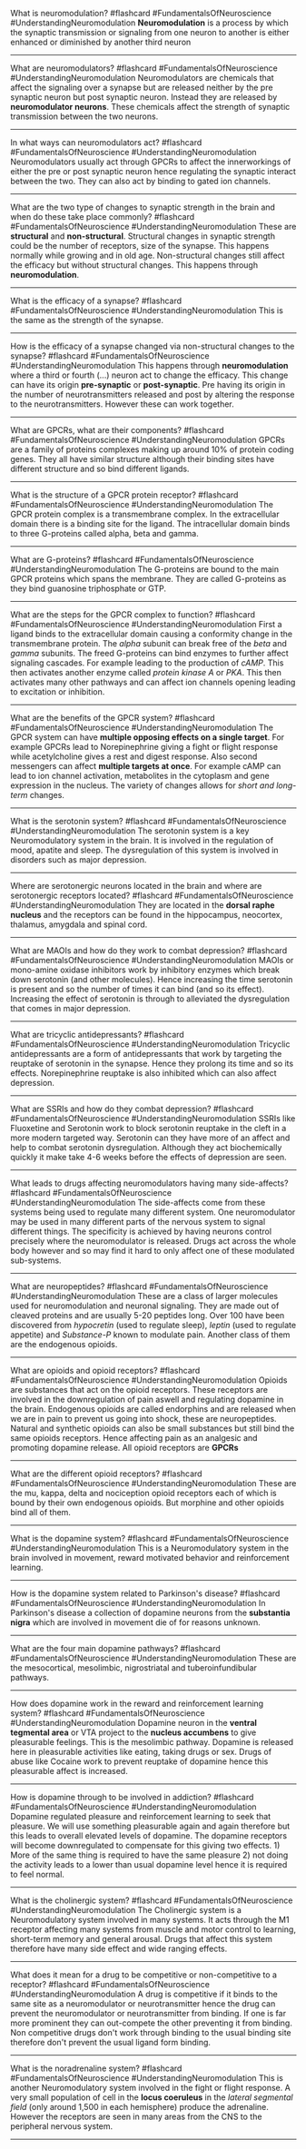 What is neuromodulation? #flashcard #FundamentalsOfNeuroscience #UnderstandingNeuromodulation
	**Neuromodulation** is a process by which the synaptic transmission or signaling from one neuron to another is either enhanced or diminished by another third neuron

---
What are neuromodulators? #flashcard #FundamentalsOfNeuroscience #UnderstandingNeuromodulation 
	Neuromodulators are chemicals that affect the signaling over a synapse but are released neither by the pre synaptic neuron but post synaptic neuron. Instead they are released by **neuromodulator neurons**. These chemicals affect the strength of synaptic transmission between the two neurons.

---
In what ways can neuromodulators act? #flashcard #FundamentalsOfNeuroscience #UnderstandingNeuromodulation 
	Neuromodulators usually act through GPCRs to affect the innerworkings of either the pre or post synaptic neuron hence regulating the synaptic interact between the two. They can also act by binding to gated ion channels.

---
What are the two type of changes to synaptic strength in the brain and when do these take place commonly?  #flashcard #FundamentalsOfNeuroscience #UnderstandingNeuromodulation 
	These are **structural** and **non-structural**. Structural changes in synaptic strength could be the number of receptors, size of the synapse. This happens normally while growing and in old age. Non-structural changes still affect the efficacy but without structural changes. This happens through **neuromodulation**.

---
What is the efficacy of a synapse?  #flashcard #FundamentalsOfNeuroscience #UnderstandingNeuromodulation 
	This is the same as the strength of the synapse.

---
How is the efficacy of a synapse changed via non-structural changes to the synapse?  #flashcard #FundamentalsOfNeuroscience #UnderstandingNeuromodulation 
	This happens through **neuromodulation** where a third or fourth (...) neuron act to change the efficacy. This change can have its origin **pre-synaptic** or **post-synaptic**. Pre having its origin in the number of neurotransmitters released and post by altering the response to the neurotransmitters. However these can work together.

---
What are GPCRs, what are their components? #flashcard #FundamentalsOfNeuroscience #UnderstandingNeuromodulation 
	GPCRs are a family of proteins complexes making up around 10% of protein coding genes. They all have similar structure although their binding sites have different structure and so bind different ligands.

---
What is the structure of a GPCR protein receptor? #flashcard #FundamentalsOfNeuroscience #UnderstandingNeuromodulation 
	The GPCR protein complex is a transmembrane complex. In the extracellular domain there is a binding site for the ligand. The intracellular domain binds to three G-proteins called alpha, beta and gamma.

---
What are G-proteins? #flashcard #FundamentalsOfNeuroscience #UnderstandingNeuromodulation 
	The G-proteins are bound to the main GPCR proteins which spans the membrane. They are called G-proteins as they bind guanosine triphosphate or GTP.

---
What are the steps for the GPCR complex to function? #flashcard #FundamentalsOfNeuroscience #UnderstandingNeuromodulation 
	First a ligand binds to the extracellular domain causing a conformity change in the transmembrane protein. The *alpha* subunit can break free of the *beta* and *gamma* subunits. The freed G-proteins can bind enzymes to further affect signaling cascades. For example leading to the production of *cAMP*. This then activates another enzyme called *protein kinase A* or *PKA*. This then activates many other pathways and can affect ion channels opening leading to excitation or inhibition.

---
What are the benefits of the GPCR system? #flashcard #FundamentalsOfNeuroscience #UnderstandingNeuromodulation 
	The GPCR system can have **multiple opposing effects on a single target**. For example GPCRs lead to Norepinephrine giving a fight or flight response while acetylcholine gives a rest and digest response. Also second messengers can affect **multiple targets at once**. For example cAMP can lead to ion channel activation, metabolites in the cytoplasm and gene expression in the nucleus. The variety of changes allows for *short and long-term* changes.

---
What is the serotonin system? #flashcard #FundamentalsOfNeuroscience #UnderstandingNeuromodulation 
	The serotonin system is a key Neuromodulatory system in the brain. It is involved in the regulation of mood, apatite and sleep. The dysregulation of this system is involved in disorders such as major depression.

---
Where are serotonergic neurons located in the brain and where are serotonergic receptors located? #flashcard #FundamentalsOfNeuroscience #UnderstandingNeuromodulation 
	They are located in the **dorsal raphe nucleus** and the receptors can be found in the hippocampus, neocortex, thalamus, amygdala and spinal cord.

---
What are MAOIs and how do they work to combat depression? #flashcard #FundamentalsOfNeuroscience #UnderstandingNeuromodulation 
	MAOIs or mono-amine oxidase inhibitors work by inhibitory enzymes which break down serotonin (and other molecules). Hence increasing the time serotonin is present and so the number of times it can bind (and so its effect). Increasing the effect of serotonin is through to alleviated the dysregulation that comes in major depression.

---
What are tricyclic antidepressants? #flashcard #FundamentalsOfNeuroscience #UnderstandingNeuromodulation 
	Tricyclic antidepressants are a form of antidepressants that work by targeting the reuptake of serotonin in the synapse. Hence they prolong its time and so its effects. Norepinephrine reuptake is also inhibited which can also affect depression.

---
What are SSRIs and how do they combat depression? #flashcard #FundamentalsOfNeuroscience #UnderstandingNeuromodulation 
	SSRIs like Fluoxetine and Serotonin work to block serotonin reuptake in the cleft in a more modern targeted way. Serotonin can they have more of an affect and help to combat serotonin dysregulation. Although they act biochemically quickly it make take 4-6 weeks before the effects of depression are seen.

---
What leads to drugs affecting neuromodulators having many side-affects? #flashcard #FundamentalsOfNeuroscience #UnderstandingNeuromodulation 
	The side-affects come from these systems being used to regulate many different system. One neuromodulator may be used in many different parts of the nervous system to signal different things. The specificity is achieved by having neurons control precisely where the neuromodulator is released. Drugs act across the whole body however and so may find it hard to only affect one of these modulated sub-systems.

---
What are neuropeptides? #flashcard #FundamentalsOfNeuroscience #UnderstandingNeuromodulation 
	These are a class of larger molecules used for neuromodulation and neuronal signaling. They are made out of cleaved proteins and are usually 5-20 peptides long. Over 100 have been discovered from *hypocretin* (used to regulate sleep), *leptin* (used to regulate appetite) and *Substance-P* known to modulate pain. Another class of them are the endogenous opioids.

---
What are opioids and opioid receptors? #flashcard #FundamentalsOfNeuroscience #UnderstandingNeuromodulation 
	Opioids are substances that act on the opioid receptors. These receptors are involved in the downregulation of pain aswell and regulating dopamine in the brain. Endogenous opioids are called endorphins and are released when we are in pain to prevent us going into shock, these are neuropeptides. Natural and synthetic opioids can also be small substances but still bind the same opioids receptors. Hence affecting pain as an analgesic and promoting dopamine release. All opioid receptors are **GPCRs**

---
What are the different opioid receptors? #flashcard #FundamentalsOfNeuroscience #UnderstandingNeuromodulation 
	These are the mu, kappa, delta and nociception opioid receptors each of which is bound by their own endogenous opioids. But morphine and other opioids bind all of them.

---
What is the dopamine system? #flashcard #FundamentalsOfNeuroscience #UnderstandingNeuromodulation 
	This is a Neuromodulatory system in the brain involved in movement, reward motivated behavior and reinforcement learning.

---
How is the dopamine system related to Parkinson's disease? #flashcard #FundamentalsOfNeuroscience #UnderstandingNeuromodulation 
	In Parkinson's disease a collection of dopamine neurons from the **substantia nigra** which are involved in movement die of for reasons unknown.

---
What are the four main dopamine pathways? #flashcard #FundamentalsOfNeuroscience #UnderstandingNeuromodulation 
	These are the mesocortical, mesolimbic, nigrostriatal and tuberoinfundibular pathways.

---
How does dopamine work in the reward and reinforcement learning system? #flashcard #FundamentalsOfNeuroscience #UnderstandingNeuromodulation 
	Dopamine neuron in the **ventral tegmental area** or VTA project to the **nucleus accumbens** to give pleasurable feelings. This is the mesolimbic pathway. Dopamine is released here in pleasurable activities like eating, taking drugs or sex. Drugs of abuse like Cocaine work to prevent reuptake of dopamine hence this pleasurable affect is increased.

---
How is dopamine through to be involved in addiction? #flashcard #FundamentalsOfNeuroscience #UnderstandingNeuromodulation 
	Dopamine regulated pleasure and reinforcement learning to seek that pleasure. We will use something pleasurable again and again therefore but this leads to overall elevated levels of dopamine. The dopamine receptors will become downregulated to compensate for this giving two effects. 1) More of the same thing is required to have the same pleasure 2) not doing the activity leads to a lower than usual dopamine level hence it is required to feel normal.

---
What is the cholinergic system? #flashcard #FundamentalsOfNeuroscience #UnderstandingNeuromodulation 
	The Cholinergic system is a Neuromodulatory system involved in many systems. It acts through the M1 receptor affecting many systems from muscle and motor control to learning, short-term memory and general arousal. Drugs that affect this system therefore have many side effect and wide ranging effects. 

---
What does it mean for a drug to be competitive or non-competitive to a receptor? #flashcard #FundamentalsOfNeuroscience #UnderstandingNeuromodulation 
	A drug is competitive if it binds to the same site as a neuromodulator or neurotransmitter hence the drug can prevent the neuromodulator or neurotransmitter from binding. If one is far more prominent they can out-compete the other preventing it from binding. Non competitive drugs don't work through binding to the usual binding site therefore don't prevent the usual ligand form binding.

---
What is the noradrenaline system? #flashcard #FundamentalsOfNeuroscience #UnderstandingNeuromodulation 
	This is another Neuromodulatory system involved in the fight or flight response. A very small population of cell in the **locus coeruleus** in the *lateral segmental field* (only around 1,500 in each hemisphere) produce the adrenaline. However the receptors are seen in many areas from the CNS to the peripheral nervous system.

---